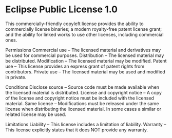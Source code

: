 Eclipse Public License 1.0
==========================

This commercially-friendly copyleft license provides the ability to commercially
license binaries; a modern royalty-free patent license grant; and the ability
for linked works to use other licenses, including commercial ones.

Permissions
Commercial use – The licensed material and derivatives may be used for
    commercial purposes.
Distribution – The licensed material may be distributed.
Modification – The licensed material may be modified.
Patent use – This license provides an express grant of patent rights from
    contributors.
Private use – The licensed material may be used and modified in private.

Conditions
Disclose source – Source code must be made available when the licensed material
    is distributed.
License and copyright notice – A copy of the license and copyright notice must
    be included with the licensed material.
Same license – Modifications must be released under the same license when
    distributing the licensed material. In some cases a similar or related
    license may be used.

Limitations
Liability – This license includes a limitation of liability.
Warranty – This license explicitly states that it does NOT provide any warranty.
